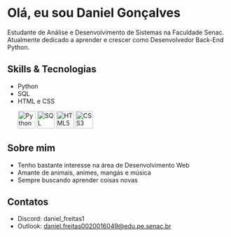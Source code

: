 # Olá, eu sou Daniel Gonçalves

Estudante de Análise e Desenvolvimento de Sistemas na Faculdade Senac.
Atualmente dedicado a aprender e crescer como Desenvolvedor Back-End Python.

## Skills & Tecnologias
- Python 
- SQL
- HTML e CSS
  <p align="left">
  <img src="https://cdn.jsdelivr.net/gh/devicons/devicon/icons/python/python-original.svg" width="40" height="40" alt="Python"/>
  <img src="https://cdn.jsdelivr.net/gh/devicons/devicon/icons/mysql/mysql-original.svg" width="40" height="40" alt="SQL"/>
  <img src="https://cdn.jsdelivr.net/gh/devicons/devicon/icons/html5/html5-original.svg" width="40" height="40" alt="HTML5"/>
  <img src="https://cdn.jsdelivr.net/gh/devicons/devicon/icons/css3/css3-original.svg" width="40" height="40" alt="CSS3"/>
</p>

## Sobre mim
- Tenho bastante interesse na área de Desenvolvimento Web
- Amante de animais, animes, mangás e música
- Sempre buscando aprender coisas novas 

## Contatos
- Discord: daniel_freitas1
- Outlook: daniel.freitas0020016049@edu.pe.senac.br
